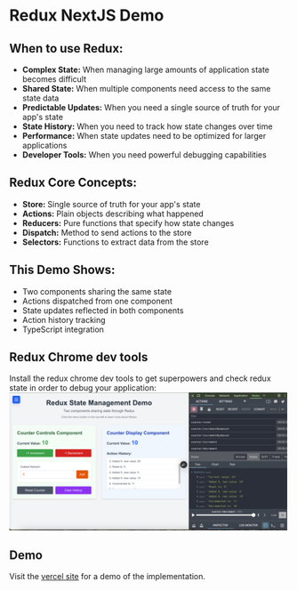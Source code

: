 # Redux NextJS Demo

## When to use Redux:

- **Complex State:** When managing large amounts of application state becomes difficult
- **Shared State:** When multiple components need access to the same state data
- **Predictable Updates:** When you need a single source of truth for your app's state
- **State History:** When you need to track how state changes over time
- **Performance:** When state updates need to be optimized for larger applications
- **Developer Tools:** When you need powerful debugging capabilities

## Redux Core Concepts:

- **Store:** Single source of truth for your app's state
- **Actions:** Plain objects describing what happened
- **Reducers:** Pure functions that specify how state changes
- **Dispatch:** Method to send actions to the store
- **Selectors:** Functions to extract data from the store

## This Demo Shows:

- Two components sharing the same state
- Actions dispatched from one component
- State updates reflected in both components
- Action history tracking
- TypeScript integration

## Redux Chrome dev tools
Install the redux chrome dev tools to get superpowers and check redux state in order to debug your application:
<img src="public/chrome-dev-tools.png" alt="Demo" width="500">

## Demo
Visit the [vercel site](https://redux-nextjs-demo.vercel.app/) for a demo of the implementation.